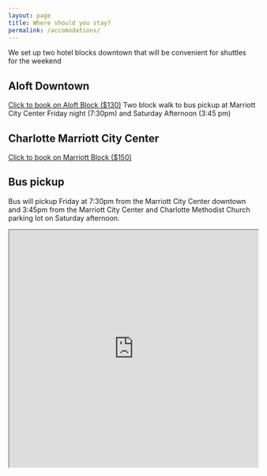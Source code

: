 ```yaml
---
layout: page
title: Where should you stay?
permalink: /accomodations/
---
```


We set up two hotel blocks downtown that will be convenient for shuttles for the weekend 

## Aloft Downtown
<a href="https://www.marriott.com/events/start.mi?id=1549550430184&key=GRP">Click to book on Aloft Block ($130)</a>
Two block walk to bus pickup at Marriott City Center Friday night (7:30pm) and Saturday Afternoon (3:45 pm)

## Charlotte Marriott City Center
<a href="http://www.marriott.com/meeting-event-hotels/group-corporate-travel/groupCorp.mi?resLinkData=Rhyne/Paul%20Wedding%20Room%20Block%5Ecltcc%60rpwrpwa%60149.00%60USD%60false%604%6010/11/19%6010/13/19%609/11/19&app=resvlink&stop_mobi=yes">Click to book on Marriott Block ($150)</a>

## Bus pickup
Bus will pickup Friday at 7:30pm from the Marriott City Center downtown and
3:45pm from the Marriott City Center and Charlotte Methodist Church parking lot on Saturday afternoon.

<iframe src="https://www.google.com/maps/d/embed?mid=1l-2KuiKD9YGM6nisbpKMbiqgCrjVUiKp&hl=en" width="100%" height="480"></iframe>
